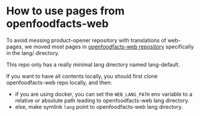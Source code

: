 # How to use pages from openfoodfacts-web

To avoid messing product-opener repository with translations of web-pages,
we moved most pages in 
[openfoodfacts-web repository](https://github.com/openfoodfacts/openfoodfacts-web)
specifically in the lang/ directory.

This repo only has a really minimal lang directory named lang-default.

If you want to have all contents locally, 
you should first clone openfoodfacts-web repo locally, 
and then:

- if you are using docker, 
  you can set the `WEB_LANG_PATH` env variable to a relative or absolute path
  leading to openfoodfacts-web lang directory.
- else, make symlink `lang` point to openfoodfacts-web lang directory.
